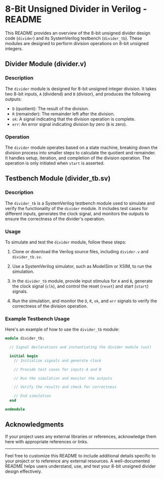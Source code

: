# 8-Bit Unsigned Divider in Verilog - README

This README provides an overview of the 8-bit unsigned divider design code (`divider`) and its SystemVerilog testbench (`divider_tb`). These modules are designed to perform division operations on 8-bit unsigned integers.

## Divider Module (divider.v)

### Description

The `divider` module is designed for 8-bit unsigned integer division. It takes two 8-bit inputs, `A` (dividend) and `B` (divisor), and produces the following outputs:

- `D` (quotient): The result of the division.
- `R` (remainder): The remainder left after the division.
- `ok`: A signal indicating that the division operation is complete.
- `err`: An error signal indicating division by zero (`B` is zero).

### Operation

The `divider` module operates based on a state machine, breaking down the division process into smaller steps to calculate the quotient and remainder. It handles setup, iteration, and completion of the division operation. The operation is only initiated when `start` is asserted.

## Testbench Module (divider_tb.sv)

### Description

The `divider_tb` is a SystemVerilog testbench module used to simulate and verify the functionality of the `divider` module. It includes test cases for different inputs, generates the clock signal, and monitors the outputs to ensure the correctness of the divider's operation.

### Usage

To simulate and test the `divider` module, follow these steps:

1. Clone or download the Verilog source files, including `divider.v` and `divider_tb.sv`.

2. Use a SystemVerilog simulator, such as ModelSim or XSIM, to run the simulation.

3. In the `divider_tb` module, provide input stimulus for `A` and `B`, generate the clock signal (`clk`), and control the reset (`reset`) and start (`start`) signals.

4. Run the simulation, and monitor the `D`, `R`, `ok`, and `err` signals to verify the correctness of the division operation.

### Example Testbench Usage

Here's an example of how to use the `divider_tb` module:

```systemverilog
module divider_tb;

  // Signal declarations and instantiating the divider module (uut)

  initial begin
    // Initialize signals and generate clock

    // Provide test cases for inputs A and B

    // Run the simulation and monitor the outputs

    // Verify the results and check for correctness

    // End simulation
  end

endmodule
```

## Acknowledgments

If your project uses any external libraries or references, acknowledge them here with appropriate references or links.

---

Feel free to customize this README to include additional details specific to your project or to reference any external resources. A well-documented README helps users understand, use, and test your 8-bit unsigned divider design effectively.
